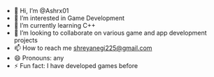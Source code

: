 - 👋 Hi, I’m @Ashrx01
- 👀 I’m interested in Game Development 
- 🌱 I’m currently learning C++
- 💞️ I’m looking to collaborate on various game and app development projects
- 📫 How to reach me shreyanegi225@gmail.com
- 😄 Pronouns: any
- ⚡ Fun fact: I have developed games before

<!---
Ashrx01/Ashrx01 is a ✨ special ✨ repository because its `README.md` (this file) appears on your GitHub profile.
You can click the Preview link to take a look at your changes.
--->
